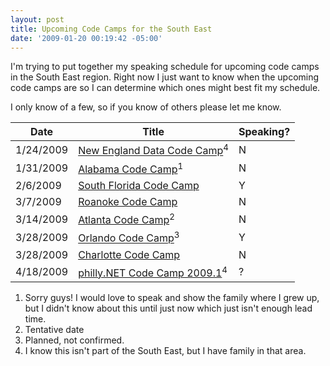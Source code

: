```yaml
---
layout: post
title: Upcoming Code Camps for the South East
date: '2009-01-20 00:19:42 -05:00'
---
```


I'm trying to put together my speaking schedule for upcoming code camps in the South East region. Right now I just want to know when the upcoming code camps are so I can determine which ones might best fit my schedule.

I only know of a few, so if you know of others please let me know.

 |**Date**|**Title**|**Speaking**?|
 |------- |---------|-------------|
|1/24/2009|[New England Data Code Camp](https://www.clicktoattend.com/invitation.aspx?code=133996)<sup>4</sup>|N|
|1/31/2009|[Alabama Code Camp](http://www.alabamacodecamp.com/)<sup>1</sup>|N|
|2/6/2009|[South Florida Code Camp](http://codecamp09.fladotnet.com/)|Y|
|3/7/2009|[Roanoke Code Camp](http://www.rvnug.org/Events_view.aspx?Eventid=90)|N|
|3/14/2009|[Atlanta Code Camp](http://www.atlantacodecamp.com/)<sup>2</sup>|N|
|3/28/2009|[Orlando Code Camp](http://orlandocodecamp.com)<sup>3</sup>|Y|
|3/28/2009|[Charlotte Code Camp](http://www.developersguild.org/Default.aspx?tabid=32&Event=130)|N|
|4/18/2009|[philly.NET Code Camp 2009.1](http://www.phillydotnet.org/Meetings/MonthlyMeetings/tabid/336/Default.aspx)<sup>4</sup>|?|

1. Sorry guys! I would love to speak and show the family where I grew up, but I didn't know about this until just now which just isn't enough lead time.
2. Tentative date
3. Planned, not confirmed.
4. I know this isn't part of the South East, but I have family in that area.  
